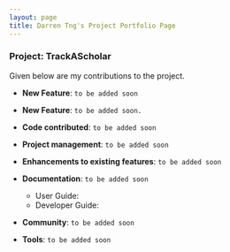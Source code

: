 ```yaml
---
layout: page
title: Darren Tng's Project Portfolio Page
---
```

### Project: TrackAScholar


Given below are my contributions to the project.

* **New Feature**: `to be added soon`

* **New Feature**: `to be added soon.` 

* **Code contributed**: `to be added soon`

* **Project management**: `to be added soon`

* **Enhancements to existing features**: `to be added soon`

* **Documentation**: `to be added soon`
  * User Guide:
  * Developer Guide:

* **Community**: `to be added soon`

* **Tools**: `to be added soon`
